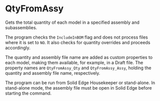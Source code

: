 # QtyFromAssy

Gets the total quantity of each model in a specified assembly and
subassemblies.  

The program checks the `IncludeInBOM` flag and does not process files 
where it is set to `NO`.  It also checks for quantity overrides and 
proceeds accordingly.

The quantity and assembly file name are added as custom properties to 
each model, making them available, for example, in a Draft file.  The 
property names are `QtyFromAssy_Qty` and `QtyFromAssy_Assy`, 
holding the quantity and assembly file name, respectively.

The program can be run from Solid Edge Housekeeper or stand-alone.  In 
stand-alone mode, the assembly file must be open in Solid Edge before 
starting the command.
